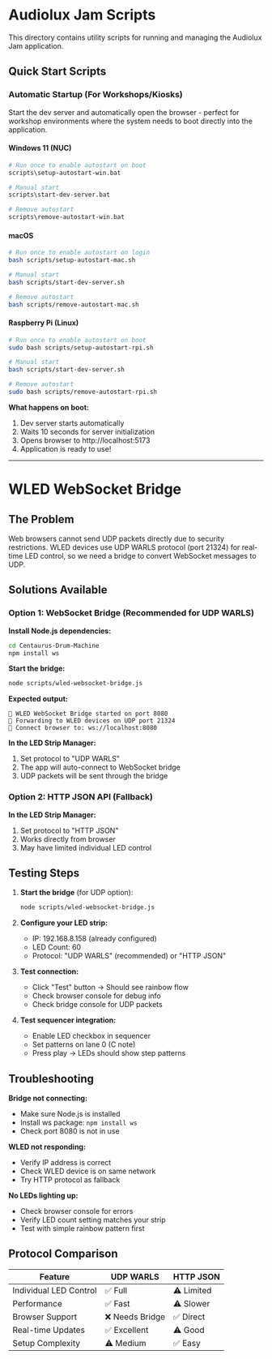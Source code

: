 # Audiolux Jam Scripts

This directory contains utility scripts for running and managing the Audiolux Jam application.

## Quick Start Scripts

### Automatic Startup (For Workshops/Kiosks)

Start the dev server and automatically open the browser - perfect for workshop environments where the system needs to boot directly into the application.

#### Windows 11 (NUC)
```bash
# Run once to enable autostart on boot
scripts\setup-autostart-win.bat

# Manual start
scripts\start-dev-server.bat

# Remove autostart
scripts\remove-autostart-win.bat
```

#### macOS
```bash
# Run once to enable autostart on login
bash scripts/setup-autostart-mac.sh

# Manual start
bash scripts/start-dev-server.sh

# Remove autostart
bash scripts/remove-autostart-mac.sh
```

#### Raspberry Pi (Linux)
```bash
# Run once to enable autostart on boot
sudo bash scripts/setup-autostart-rpi.sh

# Manual start
bash scripts/start-dev-server.sh

# Remove autostart
sudo bash scripts/remove-autostart-rpi.sh
```

**What happens on boot:**
1. Dev server starts automatically
2. Waits 10 seconds for server initialization
3. Opens browser to http://localhost:5173
4. Application is ready to use!

---

# WLED WebSocket Bridge

## The Problem
Web browsers cannot send UDP packets directly due to security restrictions. WLED devices use UDP WARLS protocol (port 21324) for real-time LED control, so we need a bridge to convert WebSocket messages to UDP.

## Solutions Available

### Option 1: WebSocket Bridge (Recommended for UDP WARLS)
**Install Node.js dependencies:**
```bash
cd Centaurus-Drum-Machine
npm install ws
```

**Start the bridge:**
```bash
node scripts/wled-websocket-bridge.js
```

**Expected output:**
```
🌉 WLED WebSocket Bridge started on port 8080
📡 Forwarding to WLED devices on UDP port 21324
🔗 Connect browser to: ws://localhost:8080
```

**In the LED Strip Manager:**
1. Set protocol to "UDP WARLS"
2. The app will auto-connect to WebSocket bridge
3. UDP packets will be sent through the bridge

### Option 2: HTTP JSON API (Fallback)
**In the LED Strip Manager:**
1. Set protocol to "HTTP JSON"
2. Works directly from browser
3. May have limited individual LED control

## Testing Steps

1. **Start the bridge** (for UDP option):
   ```bash
   node scripts/wled-websocket-bridge.js
   ```

2. **Configure your LED strip:**
   - IP: 192.168.8.158 (already configured)
   - LED Count: 60
   - Protocol: "UDP WARLS" (recommended) or "HTTP JSON"

3. **Test connection:**
   - Click "Test" button → Should see rainbow flow
   - Check browser console for debug info
   - Check bridge console for UDP packets

4. **Test sequencer integration:**
   - Enable LED checkbox in sequencer
   - Set patterns on lane 0 (C note)
   - Press play → LEDs should show step patterns

## Troubleshooting

**Bridge not connecting:**
- Make sure Node.js is installed
- Install ws package: `npm install ws`
- Check port 8080 is not in use

**WLED not responding:**
- Verify IP address is correct
- Check WLED device is on same network
- Try HTTP protocol as fallback

**No LEDs lighting up:**
- Check browser console for errors
- Verify LED count setting matches your strip
- Test with simple rainbow pattern first

## Protocol Comparison

| Feature | UDP WARLS | HTTP JSON |
|---------|-----------|-----------|
| Individual LED Control | ✅ Full | ⚠️ Limited |
| Performance | ✅ Fast | ⚠️ Slower |
| Browser Support | ❌ Needs Bridge | ✅ Direct |
| Real-time Updates | ✅ Excellent | ⚠️ Good |
| Setup Complexity | ⚠️ Medium | ✅ Easy |
